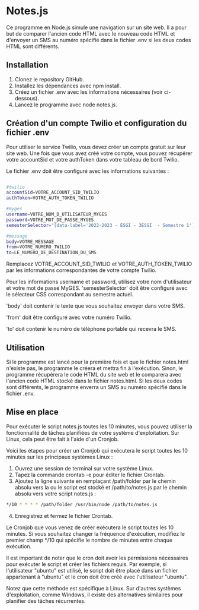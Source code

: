 # Notes.js

Ce programme en Node.js simule une navigation sur un site web. Il a pour but de comparer l'ancien code HTML avec le nouveau code HTML et d'envoyer un SMS au numéro spécifié dans le fichier .env si les deux codes HTML sont différents.
## Installation
1. Clonez le repository GitHub.
2. Installez les dépendances avec npm install.
3. Créez un fichier .env avec les informations nécessaires (voir ci-dessous).
4. Lancez le programme avec node notes.js.

## Création d'un compte Twilio et configuration du fichier .env

Pour utiliser le service Twilio, vous devez créer un compte gratuit sur leur site web. Une fois que vous avez créé votre compte, vous pouvez récupérer votre accountSid et votre authToken dans votre tableau de bord Twilio.

Le fichier .env doit être configuré avec les informations suivantes :

```bash

#twilio
accountSid=VOTRE_ACCOUNT_SID_TWILIO
authToken=VOTRE_AUTH_TOKEN_TWILIO

#myges
username=VOTRE_NOM_D_UTILISATEUR_MYGES
password=VOTRE_MOT_DE_PASSE_MYGES
semesterSelector="[data-label='2022-2023 - ESGI - 3ESGI  - Semestre 1']"

#message
body=VOTRE_MESSAGE
from=VOTRE_NUMERO_TWILIO
to=LE_NUMERO_DE_DESTINATION_DU_SMS
```
Remplacez VOTRE_ACCOUNT_SID_TWILIO et VOTRE_AUTH_TOKEN_TWILIO par les informations correspondantes de votre compte Twilio.

Pour les informations username et password, utilisez votre nom d'utilisateur et votre mot de passe MyGES.
'semesterSelector' doit être configuré avec le sélecteur CSS correspondant au semestre actuel.

'body' doit contenir le texte que vous souhaitez envoyer dans votre SMS.

'from' doit être configuré avec votre numéro Twilio.

'to' doit contenir le numéro de téléphone portable qui recevra le SMS.

## Utilisation

Si le programme est lancé pour la première fois et que le fichier notes.html n'existe pas, le programme le créera et mettra fin à l'exécution. Sinon, le programme récupèrera le code HTML du site web et le comparera avec l'ancien code HTML stocké dans le fichier notes.html. Si les deux codes sont différents, le programme enverra un SMS au numéro spécifié dans le fichier .env.

## Mise en place

Pour exécuter le script notes.js toutes les 10 minutes, vous pouvez utiliser la fonctionnalité de tâches planifiées de votre système d'exploitation. Sur Linux, cela peut être fait à l'aide d'un Cronjob.

Voici les étapes pour créer un Cronjob qui exécutera le script toutes les 10 minutes sur les principaux systèmes Linux :

1. Ouvrez une session de terminal sur votre système Linux.
2. Tapez la commande crontab -e pour éditer le fichier Crontab.
3. Ajoutez la ligne suivante en remplaçant /path/folder par le chemin absolu vers la ou le script est stocké et /path/to/notes.js par le chemin absolu vers votre script notes.js :

```bash
*/10 * * * * /path/folder /usr/bin/node /path/to/notes.js
```

4. Enregistrez et fermez le fichier Crontab.

Le Cronjob que vous venez de créer exécutera le script toutes les 10 minutes. Si vous souhaitez changer la fréquence d'exécution, modifiez le premier champ */10 qui spécifie le nombre de minutes entre chaque exécution.

Il est important de noter que le cron doit avoir les permissions nécessaires pour exécuter le script et créer les fichiers requis. Par exemple, si l'utilisateur "ubuntu" est utilisé, le script doit être placé dans un fichier appartenant à "ubuntu" et le cron doit être créé avec l'utilisateur "ubuntu".

Notez que cette méthode est spécifique à Linux. Sur d'autres systèmes d'exploitation, comme Windows, il existe des alternatives similaires pour planifier des tâches récurrentes.